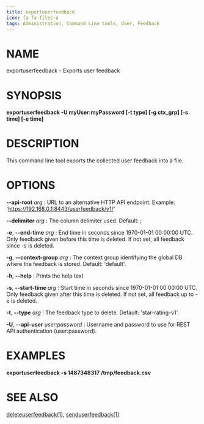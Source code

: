 ```yaml
---
title: exportuserfeedback
icon: fa fa-files-o
tags: Administration, Command Line tools, User, Feedback
---
```


# NAME

exportuserfeedback - Exports user feedback

# SYNOPSIS

**exportuserfeedback -U myUser:myPassword [-t type] [-g ctx_grp] [-s time] [-e time]**

# DESCRIPTION

This command line tool exports the collected user feedback into a file.
 
# OPTIONS


**--api-root** *arg*
: URL to an alternative HTTP API endpoint. Example: 'https://192.168.0.1:8443/userfeedback/v1/'

**--delimiter** *arg*
: The column delimiter used. Default: ;

**-e**, **--end-time** *arg*
: End time in seconds since 1970-01-01 00:00:00 UTC. Only feedback given before this time is deleted. If not set, all feedback since -s is deleted.

**-g**, **--context-group** *arg*
: The context group identifying the global DB where the feedback is stored. Default: 'default'.

**-h**, **--help**
: Prints the help text

**-s**, **--start-time** *arg*
: Start time in seconds since 1970-01-01 00:00:00 UTC. Only feedback given after this time is deleted. If not set, all feedback up to -e is deleted.

**-t**, **--type** *arg*
: The feedback type to delete. Default: 'star-rating-v1'.

**-U**, **--api-user** *user:password*
: Username and password to use for REST API authentication (user:password).


# EXAMPLES

**exportuserfeedback -s 1487348317 /tmp/feedback.csv**


# SEE ALSO

[deleteuserfeedback(1)](deleteuserfeedback), [senduserfeedback(1)](senduserfeedback)